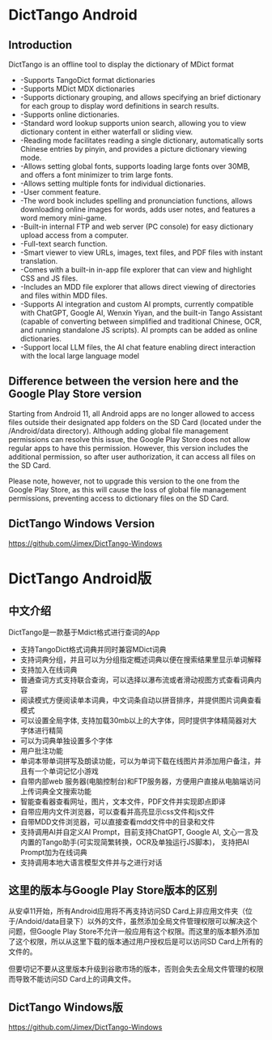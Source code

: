 # DictTango Android

## Introduction

DictTango is an offline tool to display the dictionary of MDict format

- -Supports TangoDict format dictionaries
- -Supports MDict MDX dictionaries
- -Supports dictionary grouping, and allows specifying an brief dictionary for each group to display word definitions in search results.
- -Supports online dictionaries.
- -Standard word lookup supports union search, allowing you to view dictionary content in either waterfall or sliding view.
- -Reading mode facilitates reading a single dictionary, automatically sorts Chinese entries by pinyin, and provides a picture dictionary viewing mode.
- -Allows setting global fonts, supports loading large fonts over 30MB, and offers a font minimizer to trim large fonts.
- -Allows setting multiple fonts for individual dictionaries.
- -User comment feature.
- -The word book includes spelling and pronunciation functions, allows downloading online images for words, adds user notes, and features a word memory mini-game.
- -Built-in internal FTP and web server (PC console) for easy dictionary upload access from a computer.
- -Full-text search function.
- -Smart viewer to view URLs, images, text files, and PDF files with instant translation.
- -Comes with a built-in in-app file explorer that can view and highlight CSS and JS files.
- -Includes an MDD file explorer that allows direct viewing of directories and files within MDD files.
- -Supports AI integration and custom AI prompts, currently compatible with ChatGPT, Google AI, Wenxin Yiyan, and the built-in Tango Assistant (capable of converting between simplified and traditional Chinese, OCR, and running standalone JS scripts). AI prompts can be added as online dictionaries.
- -Support local LLM files, the AI chat feature enabling direct interaction with the local large language model
## Difference between the version here and the Google Play Store version
Starting from Android 11, all Android apps are no longer allowed to access files outside their designated app folders on the SD Card (located under the /Android/data directory). Although adding global file management permissions can resolve this issue, the Google Play Store does not allow regular apps to have this permission. However, this version includes the additional permission, so after user authorization, it can access all files on the SD Card.

Please note, however, not to upgrade this version to the one from the Google Play Store, as this will cause the loss of global file management permissions, preventing access to dictionary files on the SD Card.

## DictTango Windows Version
https://github.com/Jimex/DictTango-Windows




# DictTango Android版

## 中文介绍
DictTango是一款基于Mdict格式进行查词的App

- 支持TangoDict格式词典并同时兼容MDict词典
- 支持词典分组，并且可以为分组指定概述词典以便在搜索结果里显示单词解释
- 支持加入在线词典
- 普通查词方式支持联合查询，可以选择以瀑布流或者滑动视图方式查看词典内容
- 阅读模式方便阅读单本词典，中文词条自动以拼音排序，并提供图片词典查看模式
- 可以设置全局字体, 支持加载30mb以上的大字体，同时提供字体精简器对大字体进行精简
- 可以为词典单独设置多个字体
- 用户批注功能
- 单词本带单词拼写及朗读功能，可以为单词下载在线图片并添加用户备注，并且有一个单词记忆小游戏
- 自带内部web 服务器(电脑控制台)和FTP服务器，方便用户直接从电脑端访问上传词典全文搜索功能
- 智能查看器查看网址，图片，文本文件，PDF文件并实现即点即译
- 自带应用内文件浏览器，可以查看并高亮显示css文件和js文件
- 自带MDD文件浏览器，可以直接查看mdd文件中的目录和文件
- 支持调用AI并自定义AI Prompt，目前支持ChatGPT, Google AI, 文心一言及内置的Tango助手(可实现简繁转换，OCR及单独运行JS脚本)， 支持把AI Prompt加为在线词典
- 支持调用本地大语言模型文件并与之进行对话

## 这里的版本与Google Play Store版本的区别
从安卓11开始，所有Android应用将不再支持访问SD Card上非应用文件夹（位于/Andoid/data目录下）以外的文件，虽然添加全局文件管理权限可以解决这个问题，但Google Play Store不允许一般应用有这个权限。而这里的版本额外添加了这个权限，所以从这里下载的版本通过用户授权后是可以访问SD Card上所有的文件的。

但要切记不要从这里版本升级到谷歌市场的版本，否则会失去全局文件管理的权限而导致不能访问SD Card上的词典文件。

## DictTango Windows版

https://github.com/Jimex/DictTango-Windows